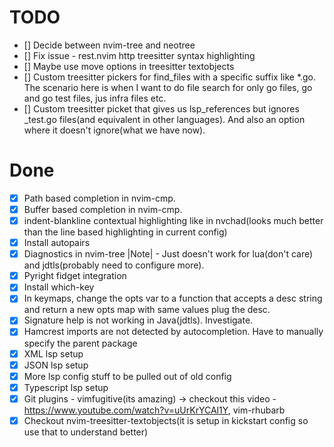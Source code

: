 # TODO

- [] Decide between nvim-tree and neotree
- [] Fix issue - rest.nvim http treesitter syntax highlighting
- [] Maybe use move options in treesitter textobjects
- [] Custom treesitter pickers for find_files with a specific suffix like *.go. The scenario here is when I want to do file search for only go files, go and go test files, jus infra files etc.
- [] Custom treesitter picket that gives us lsp_references but ignores _test.go files(and equivalent in other languages). And also an option where it doesn't ignore(what we have now).

# Done

- [x] Path based completion in nvim-cmp.
- [x] Buffer based completion in nvim-cmp.
- [x] indent-blankline contextual highlighting like in nvchad(looks much better than the line based highlighting in current config)
- [x] Install autopairs
- [x] Diagnostics in nvim-tree |Note| -  Just doesn't work for lua(don't care) and jdtls(probably need to configure more).
- [x] Pyright fidget integration
- [x] Install which-key
- [x] In keymaps, change the opts var to a function that accepts a desc string and return a new opts map with same values plug the desc.
- [x] Signature help is not working in Java(jdtls). Investigate.
- [x] Hamcrest imports are not detected by autocompletion. Have to manually specify the parent package
- [x] XML lsp setup
- [x] JSON lsp setup
- [x] More lsp config stuff to be pulled out of old config
- [x] Typescript lsp setup
- [x] Git plugins - vimfugitive(its amazing) -> checkout this video - https://www.youtube.com/watch?v=uUrKrYCAl1Y, vim-rhubarb
- [x] Checkout nvim-treesitter-textobjects(it is setup in kickstart config so use that to understand better)
